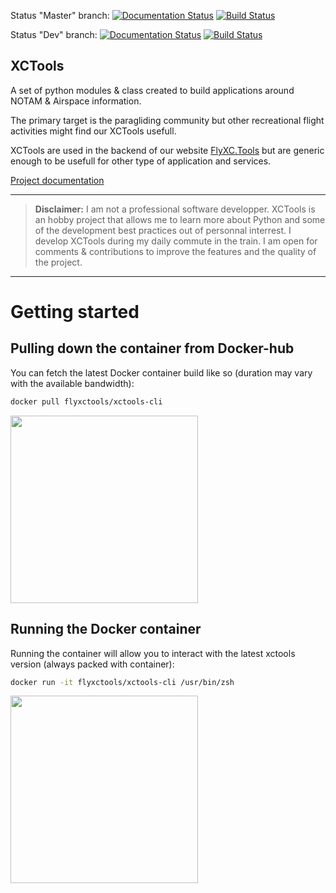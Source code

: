 Status "Master" branch:
[![Documentation Status](https://readthedocs.org/projects/xctools/badge/?version=master)](https://xctools.readthedocs.io/en/master/?badge=master) [![Build Status](https://travis-ci.org/ogosselet/xctools.svg?branch=master)](https://travis-ci.org/ogosselet/xctools)

Status "Dev" branch:
[![Documentation Status](https://readthedocs.org/projects/xctools/badge/?version=dev)](https://xctools.readthedocs.io/en/dev/?badge=dev) [![Build Status](https://travis-ci.org/ogosselet/xctools.svg?branch=dev)](https://travis-ci.org/ogosselet/xctools)

XCTools
-------

A set of python modules & class created to build applications around NOTAM & Airspace information.

The primary target is the paragliding community but other recreational flight activities might find our XCTools usefull.

XCTools are used in the backend of our website [FlyXC.Tools](http://www.flyxc.tools/) but are generic enough to be usefull for other type of application and services.

[Project documentation](https://xctools.readthedocs.io/en/latest/)

---

> **Disclaimer:** I am not a professional software developper. XCTools is an hobby project
> that allows me to learn more about Python and some of the development best practices out of personnal
> interrest. 
> I develop XCTools during my daily commute in the train.
> I am open for comments & contributions to improve the features and the quality of the project.

---

# Getting started

## Pulling down the container from Docker-hub

You can fetch the latest Docker container build like so (duration may vary with the available bandwidth):
```bash
docker pull flyxctools/xctools-cli
```
 

<a href="https://asciinema.org/a/232455?speed=2&autoplay=1&rows=20&cols=120" target="_blank"><img src="https://asciinema.org/a/232455.svg" height="300em;"/></a>

## Running the Docker container

Running the container will allow you to interact with the latest xctools version (always packed with container):
```bash
docker run -it flyxctools/xctools-cli /usr/bin/zsh
```


<a href="https://asciinema.org/a/232458?speed=2&autoplay=1&rows=20&cols=120" target="_blank"><img src="https://asciinema.org/a/232458.svg"  height="300em;"/></a>

